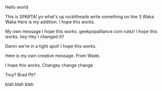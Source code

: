 Hello world

This is SPARTA!
yo what's up rockitheads
write something on line 3
Waka Waka
Here is my addition.
I hope this works.


My own message
I hope this works.
geekpopalliance.com rulez!
I hope this works.
hey
Hey I changed it!!

Damn we're in a tight spot!
I hope this works.

Here is my own creative message. From Wade.

I hope this works.
Changey change change

Troy? Brad Pit? 

blah blah blah
